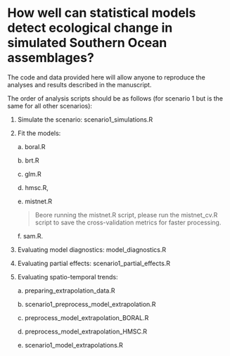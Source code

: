 # How well can statistical models detect ecological change in simulated Southern Ocean assemblages? 

The code and data provided here will allow anyone to reproduce the analyses and results described in the manuscript.

The order of analysis scripts should be as follows (for scenario 1 but is the same for all other scenarios):
1. Simulate the scenario: scenario1_simulations.R
2. Fit the models:
   
   a. boral.R
   
   b. brt.R

   c. glm.R

   d. hmsc.R,

   e. mistnet.R
   >Beore running the mistnet.R script, please run the mistnet_cv.R script to save the cross-validation metrics for faster processing.

   f. sam.R.
   
5. Evaluating model diagnostics: model_diagnostics.R
6. Evaluating partial effects: scenario1_partial_effects.R
7. Evaluating spatio-temporal trends:
   
   a. preparing_extrapolation_data.R
   
   b. scenario1_preprocess_model_extrapolation.R
   
   c. preprocess_model_extrapolation_BORAL.R
   
   d. preprocess_model_extrapolation_HMSC.R
   
   e. scenario1_model_extrapolations.R
